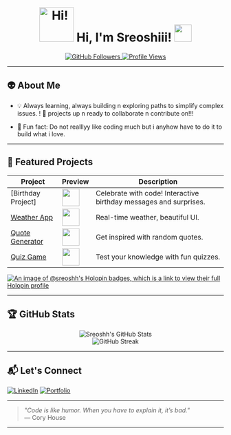 <!--
✨ Welcome to Sreoshii's GitHub Profile ✨

Make your visit fun and interactive! Click the stickers, check the stats, and explore my projects below.

-->

<h1 align="center">
  <img src="https://media.giphy.com/media/v1.Y2lkPTc5MGI3NjExd2poYXhuaGgzajM4M2V1Y3h1bGkxY3VqZnMwdnFodWhlNHRpNnE5dCZlcD12MV9naWZzX3NlYXJjaCZjdD1n/26tn33aiTi1jkl6H6/giphy.gif" width="80" alt="Hi!"/>
  Hi, I'm Sreoshiii! <img src="https://media.giphy.com/media/WUlplcMpOCEmTGBtBW/giphy.gif" width="40">
</h1>

<p align="center">
  <a href="https://github.com/Sreoshh?tab=repositories">
    <img src="https://img.shields.io/github/followers/Sreoshh?label=Follow%20Me&style=social" alt="GitHub Followers" />
  </a>
  <a href="https://github.com/Sreoshh">
    <img src="https://komarev.com/ghpvc/?username=Sreoshh&style=flat-square&color=blue" alt="Profile Views" />
  </a>
</p>

---

## 👽 About Me


+ 💡 Always learning, always building n exploring paths to simplify complex issues.
! 🎂 projects up n ready to collaborate n contribute on!!!
- 🧩 Fun fact: Do not realllyy like coding much but i anyhow have to do it to build what i love.


---

## 🚀 Featured Projects

| Project | Preview | Description |
|---------|---------|-------------|
| [Birthday Project]| <img src="https://media0.giphy.com/media/v1.Y2lkPTc5MGI3NjExZWkwNWYzbGl3ODVsZGJueHZtNDY2NHF0ZTl5OXN4ajAxNnBlMzcxdSZlcD12MV9pbnRlcm5hbF9naWZfYnlfaWQmY3Q9Zw/5K7ngCtszoxxbaBieC/giphy.gif" height="40"> | Celebrate with code! Interactive birthday messages and surprises. |
| [Weather App](https://github.com/Sreoshh/Weather-App) | <img src="https://media.giphy.com/media/3oEjI6SIIHBdRxXI40/giphy.gif" height="40"> | Real-time weather, beautiful UI. |
| [Quote Generator](https://github.com/Sreoshh/Quote-Generator) | <img src="https://media.giphy.com/media/l0MYt5jPR6QX5pnqM/giphy.gif" height="40"> | Get inspired with random quotes. |
| [Quiz Game](https://github.com/Sreoshh/Quiz-Game) | <img src="https://media.giphy.com/media/26ufdipQqU2lhNA4g/giphy.gif" height="40"> | Test your knowledge with fun quizzes. |
[![An image of @sreoshh's Holopin badges, which is a link to view their full Holopin profile](https://holopin.me/sreoshh)](https://holopin.io/@sreoshh)

---

## 🏆 GitHub Stats

<p align="center">
  <img src="https://github-readme-stats.vercel.app/api?username=Sreoshh&show_icons=true&theme=radical" alt="Sreoshh's GitHub Stats" />
  <br/>
  <img src="https://github-readme-streak-stats.herokuapp.com/?user=Sreoshh&theme=radical" alt="GitHub Streak"/>
</p>

---



## 📬 Let's Connect

[![LinkedIn](https://img.shields.io/badge/LinkedIn-blue?logo=linkedin&logoColor=white)](www.linkedin.com/in/sreoshi-chakraborty-369563322)
[![Portfolio](https://img.shields.io/badge/Portfolio-Website-green)](https://your-website.com)

---

> _"Code is like humor. When you have to explain it, it’s bad."_  
> — Cory House

---
